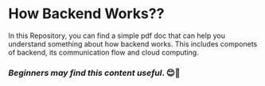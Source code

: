 # How Backend Works??

In this Repository, you can find a simple pdf doc that can help you understand something about how backend works.
This includes componets of backend, its communication flow and cloud computing.

### _Beginners may find this content useful_. 😊🤝
